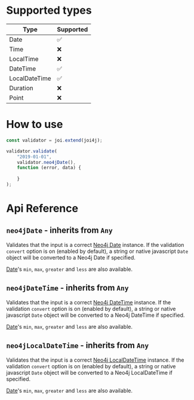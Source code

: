 # Supported types

| Type | Supported |
| -----| ----------|
| Date | :white_check_mark: |
| Time | :x: |
| LocalTime | :x: |
| DateTime | :white_check_mark: |
| LocalDateTime | :white_check_mark: |
| Duration | :x: |
| Point | :x: |

# How to use

````javascript
const validator = joi.extend(joi4j);

validator.validate(
    "2019-01-01",
    validator.neo4jDate(),
    function (error, data) {
        
    }
);
````

# Api Reference
## `neo4jDate` - inherits from `Any`
Validates that the input is a correct [Neo4j Date](https://github.com/neo4j/neo4j-javascript-driver/blob/1.7/src/v1/temporal-types.js#L192) instance. If the validation `convert` option is on (enabled by default), a string or native javascript `Date` object will be converted to a Neo4j Date if specified.

[Date](https://github.com/hapijs/joi/blob/master/API.md#datemindate)'s `min`, `max`, `greater` and `less` are also available.

## `neo4jDateTime` - inherits from `Any`
Validates that the input is a correct [Neo4j DateTime](https://github.com/neo4j/neo4j-javascript-driver/blob/1.7/src/v1/temporal-types.js#L305) instance. If the validation `convert` option is on (enabled by default), a string or native javascript `Date` object will be converted to a Neo4j DateTime if specified.

[Date](https://github.com/hapijs/joi/blob/master/API.md#datemindate)'s `min`, `max`, `greater` and `less` are also available.

## `neo4jLocalDateTime` - inherits from `Any`
Validates that the input is a correct [Neo4j LocalDateTime](https://github.com/neo4j/neo4j-javascript-driver/blob/1.7/src/v1/temporal-types.js#L242) instance. If the validation `convert` option is on (enabled by default), a string or native javascript `Date` object will be converted to a Neo4j LocalDateTime if specified.

[Date](https://github.com/hapijs/joi/blob/master/API.md#datemindate)'s `min`, `max`, `greater` and `less` are also available.
